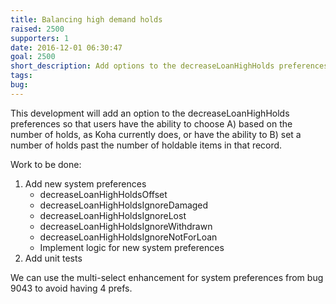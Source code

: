 ```yaml
---
title: Balancing high demand holds
raised: 2500
supporters: 1
date: 2016-12-01 06:30:47
goal: 2500
short_description: Add options to the decreaseLoanHighHolds preferences so that users have the ability to choose A) based on the number of holds, as Koha currently does, or have the ability to B) set a number of holds past the number of holdable items in that record
tags:
bug:
---
```


This development will add an option to the decreaseLoanHighHolds preferences so that users have the ability to choose A) based on the number of holds, as Koha currently does, or have the ability to B) set a number of holds past the number of holdable items in that record.

Work to be done:

1. Add new system preferences
    * decreaseLoanHighHoldsOffset
    * decreaseLoanHighHoldsIgnoreDamaged
    * decreaseLoanHighHoldsIgnoreLost
    * decreaseLoanHighHoldsIgnoreWithdrawn
    * decreaseLoanHighHoldsIgnoreNotForLoan
    * Implement logic for new system preferences
2. Add unit tests

We can use the multi-select enhancement for system preferences from bug 9043 to avoid having 4 prefs.
